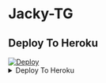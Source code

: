 # Jacky-TG

## Deploy To Heroku

<a href="https://heroku.com/deploy?template=https://github.com/Aadhi000/Ajax">         
  <img src="https://www.herokucdn.com/deploy/button.svg" alt="Deploy">
</a>




<details><summary>Deploy To Heroku</summary>
<p>
<br>
<a href="https://heroku.com/deploy?template=https://github.com/Aadhi000/Ajax">
  <img src="https://www.herokucdn.com/deploy/button.svg" alt="Deploy">
</a>
</p>
</details>
